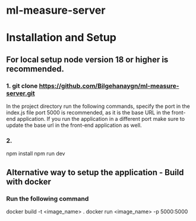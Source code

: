 # ml-measure-server

# Installation and Setup


## For local setup node version 18 or higher is recommended.

### 1. git clone https://github.com/Bilgehanaygn/ml-measure-server.git


In the project directory run the following commands, specify the port in the index.js file port 5000 is recommended, as it is the base URL in the front-end application. If you run the application in a different port make sure to update the base url in the front-end application as well.
### 2. 

npm install
npm run dev



## Alternative way to setup the application - Build with docker 
### Run the following command

docker build -t <image_name> .
docker run <image_name> -p 5000:5000
